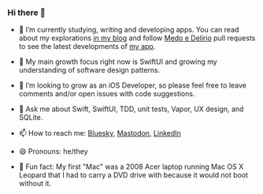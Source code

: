 ### Hi there 👋

- 🔭 I’m currently studying, writing and developing apps. You can read about my explorations [in my blog](https://from-rafael-with-code.ghost.io/) and follow [Medo e Delírio](https://github.com/rafaelclaycon/MedoDelirioBrasilia) pull requests to see the latest developments of [my app](https://apps.apple.com/br/app/medo-e-del%C3%ADrio/id1625199878).

- 🌱 My main growth focus right now is SwiftUI and growing my understanding of software design patterns.

- 🤔 I’m looking to grow as an iOS Developer, so please feel free to leave comments and/or open issues with code suggestions.

- 💬 Ask me about Swift, SwiftUI, TDD, unit tests, Vapor, UX design, and SQLite.

- 📫 How to reach me: [Bluesky](https://bsky.app/profile/rafaelschmitt.bsky.social), [Mastodon](https://toot.wales/@mitt_rafael), [LinkedIn](https://www.linkedin.com/in/rafaelschmitt/)

- 😄 Pronouns: he/they

- 🎲 Fun fact: My first "Mac" was a 2008 Acer laptop running Mac OS X Leopard that I had to carry a DVD drive with because it would not boot without it.
